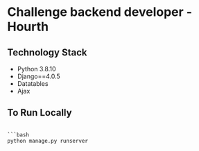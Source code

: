 # Challenge backend developer - Hourth


## Technology Stack

- Python  3.8.10
- Django==4.0.5
- Datatables
- Ajax



## To Run Locally
```

```bash
python manage.py runserver
```





